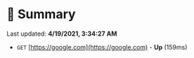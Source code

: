 # 📖 Summary
Last updated: **4/19/2021, 3:34:27 AM**

- `GET` [https://google.com](https://google.com) - **Up** (159ms)

